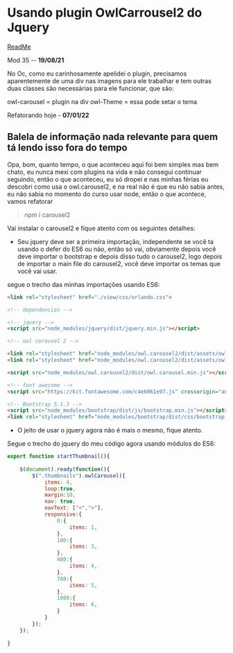 # Usando plugin OwlCarrousel2 do Jquery
[ReadMe](../../ReadMe.md)

Mod 35 -- **19/08/21**

No Oc, como eu carinhosamente apelidei o plugin, precisamos aparentemente de uma div nas imagens para ele trabalhar e tem outras duas classes são necessárias para ele funcionar, que são:

owl-carousel = plugin na div
owl-Theme = essa pode setar o tema

Refatorando hoje - **07/01/22**

## Balela de informação nada relevante para quem tá lendo isso fora do tempo

Opa, bom, quanto tempo, o que aconteceu aqui foi bem simples mas bem chato, eu nunca mexi com plugins na vida e não consegui continuar seguindo, então o que aconteceu, eu só dropei e nas minhas férias eu descobri como usa o owl.carousel2, e na real não é que eu não sabia antes, eu não sabia no momento do curso usar node, então o que acontece, vamos refatorar

> npm i carousel2

Vai instalar o carousel2 e fique atento com os seguintes detalhes:

* Seu jquery deve ser a primeira importação, independente se você ta usando o defer do ES6 ou não, então só vai, obviamente depois você deve importar o bootstrap e depois disso tudo o carousel2, logo depois de importar o main file do carousel2, você deve importar os temas que você vai usar.

segue o trecho das minhas importações usando ES6:

~~~html
<link rel="stylesheet" href="./view/css/orlando.css">

<!-- dependencies -->

<!-- jquery -->
<script src="node_modules/jquery/dist/jquery.min.js"></script>

<!-- owl corousel 2 -->

<link rel="stylesheet" href="node_modules/owl.carousel2/dist/assets/owl.carousel.min.css">
<link rel="stylesheet" href="node_modules/owl.carousel2/dist/assets/owl.theme.default.min.css">

<script src="node_modules/owl.carousel2/dist/owl.carousel.min.js"></script>

<!-- font awesome -->
<script src="https://kit.fontawesome.com/c4e6061e97.js" crossorigin="anonymous"></script>

<!-- Bootstrap 5.1.3 -->
<script src="node_modules/bootstrap/dist/js/bootstrap.min.js"></script>
<link rel="stylesheet" href="node_modules/bootstrap/dist/css/bootstrap.min.css">
~~~

* O jeito de usar o jquery agora não é mais o mesmo, fique atento.

Segue o trecho do jquery do meu código agora usando módulos do ES6:

~~~js
export function startThumbnail(){
    
    $(document).ready(function(){
        $(".thumbnails").owlCarousel({
            items: 4,
            loop:true,
            margin:10,
            nav: true,
            navText: ["<",">"],
            responsive:{
                0:{
                    items: 1,
                },
                180:{
                    items: 3,
                },
                480:{
                    items: 4,
                },
                768:{
                    items: 5,
                },
                1080:{
                    items: 6,
                }
            }
        });
    });
    
}
~~~
